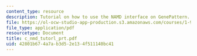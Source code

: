 ```yaml
---
content_type: resource
description: Tutorial on how to use the NAMD interface on GenePattern.
file: https://ol-ocw-studio-app-production.s3.amazonaws.com/courses/1-978-from-nano-to-macro-introduction-to-atomistic-modeling-techniques-january-iap-2007/42801b674a7ab3d52e134f511140bc41_c_nmd_tutorl_prt.pdf
file_type: application/pdf
resourcetype: Document
title: c_nmd_tutorl_prt.pdf
uid: 42801b67-4a7a-b3d5-2e13-4f511140bc41
---
```

